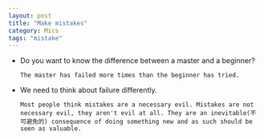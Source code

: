 ```yaml
---
layout: post
title: "Make mistakes"
category: Mics
tags: "mistake"
---
```


- Do you want to know the difference between a master and a beginner?

      The master has failed more times than the beginner has tried.

- We need to think about failure differently.
  
      Most people think mistakes are a necessary evil. Mistakes are not necessary evil, they aren't evil at all. They are an inevitable(不可避免的) consequence of doing something new and as such should be seen as valuable.